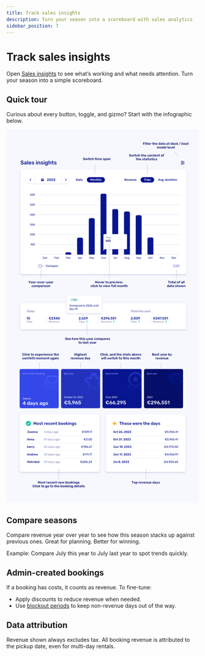 ```yaml
---
title: Track sales insights
description: Turn your season into a scoreboard with sales analytics
sidebar_position: 7
---
```


# Track sales insights

Open [Sales insights](https://dashboard.letsbook.app/sales) to see what’s working and what needs attention. Turn your season into a simple scoreboard.

## Quick tour

Curious about every button, toggle, and gizmo? Start with the infographic below.

![Screenshot of the Sales insights dashboard](./graphics/sales-insights.png)

## Compare seasons

Compare revenue year over year to see how this season stacks up against previous ones. Great for planning. Better for winning.

Example: Compare July this year to July last year to spot trends quickly.

## Admin-created bookings

If a booking has costs, it counts as revenue. To fine-tune:

- Apply discounts to reduce revenue when needed.
- Use [blockout periods](https://dashboard.letsbook.app/blocks) to keep non-revenue days out of the way.

## Data attribution

Revenue shown always excludes tax. All booking revenue is attributed to the pickup date, even for multi-day rentals.
